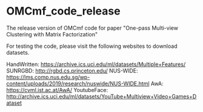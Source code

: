 # OMCmf_code_release
The release version of  OMCmf code for paper "One-pass Multi-view Clustering with Matrix Factorization"

For testing the code, please visit the following websites to download datasets.

HandWritten: https://archive.ics.uci.edu/ml/datasets/Multiple+Features/
SUNRGBD: http://rgbd.cs.princeton.edu/
NUS-WIDE: https://lms.comp.nus.edu.sg/wp-content/uploads/2019/research/nuswide/NUS-WIDE.html
AwA: https://cvml.ist.ac.at/AwA/
YoutubeFace: http://archive.ics.uci.edu/ml/datasets/YouTube+Multiview+Video+Games+Dataset

